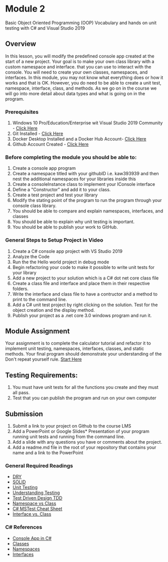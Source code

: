﻿# Module 2
Basic Object Oriented Programming (OOP) Vocabulary and hands on unit testing with C# and Visual Studio 2019
## Overview
In this lesson, you will modify the predefined console app created at the start of a new project.  Your goal is to make your own class library with a custom namespace and interface.  that you can use to interact with the console.  You will need to create your own classes, namespaces, and interfaces.  In this module, you may not know what everything does or how it works and that is OK.  However, you do need to be able to create a unit test, namespace, interface, class, and methods.   As we go on in the course we will go into more detail about data types and what is going on in the program.
### Prerequisites 
1. Windows 10 Pro/Education/Enterprise wit Visual Studio 2019 Community - [Click Here](https://visualstudio.microsoft.com/vs/)
2. Git Installed - [Click Here](https://git-scm.com/)
3. Docker Desktop Installed and a Docker Hub Account- [Click Here](https://www.docker.com/)
4. Github Account Created - [Click Here](http://www.github.com)
### Before completing the module you should be able to:
1.  Create a console app program
2.  Create a namespace titled with your githubID i.e. kaw393939 and then nest the additional namespaces for your libraries inside this
3.  Create a consoleInstance class to implement your IConsole interface
4.  Define a "Constructor" and add it to your class.
5.  Create a test project and test your library
6.  Modify the stating point of the program to run the program through your console class library.
7.  You should be able to compare and explain namespaces, interfaces, and classes
8.  You should be able to explain why unit testing is important.
9.  You should be able to publish your work to GitHub.
### General Steps to Setup Project in Video
1. Create a C# console app project with VS Studio 2019
2. Analyze the Code
3. Run the the Hello world project in debug mode
4. Begin refactoring your code to make it possible to write unit tests for your library
5. Add a new project to your solution which is a C# dot net core class file
6. Create a class file and interface and place them in their respective folders.
7. Write the interface and class file to have a contructor and a method to print to the command line.
8. Add a C# unit test project by right clicking on the solution.  Test for the object creation and the display method.
9. Publish your project as a .net core 3.0 windows program and run it.
## Module Assignment
Your assignment is to complete the calculator tutorial and refactor it to implement unit testing, namespaces, interfaces, classes, and static methods.  Your final program should demonstrate your understanding of the Don't repeat yourself rule.
[Start Here](https://docs.microsoft.com/en-us/visualstudio/get-started/csharp/tutorial-console?view=vs-2019)
## Testing Requirements:
1.  You must have unit tests for all the functions you create and they must all pass.   
2.  Test that you can publish the program and run on your own computer
## Submission
1. Submit a link to your project on Github to the course LMS
2. Add a PowerPoint or Google Slides* Presentation of your program running unit tests and running from the command line.
3. Add a slide with any questions you have or comments about the project.  
4. Add a readme.md file in the root of your repository that contains your name and a link to the PowerPoint
### General Required Readings
* [DRY](https://en.wikipedia.org/wiki/Don%27t_repeat_yourself)
* [SOLID](https://en.wikipedia.org/wiki/SOLID)
* [Unit Testing](https://en.wikipedia.org/wiki/Unit_testing)
* [Understanding Testing](http://softwaretestingfundamentals.com/unit-testing/)
* [Test Driven Design TDD](https://en.wikipedia.org/wiki/Test-driven_development)
* [Namespace vs Class](https://www.geeksforgeeks.org/difference-namespace-class/)
* [C# MSTest Cheat Sheet](https://www.automatetheplanet.com/mstest-cheat-sheet/)
* [Interface vs. Class](http://net-informations.com/faq/general/class-interface.htm)
### C# References
* [Console App in C#](https://docs.microsoft.com/en-us/visualstudio/ide/quickstart-csharp-console?view=vs-2019)
* [Classes](https://docs.microsoft.com/en-us/dotnet/csharp/programming-guide/classes-and-structs/classes)
* [Namespaces](https://docs.microsoft.com/en-us/dotnet/csharp/programming-guide/namespaces/)
* [Interfaces](https://docs.microsoft.com/en-us/dotnet/csharp/programming-guide/interfaces/)
